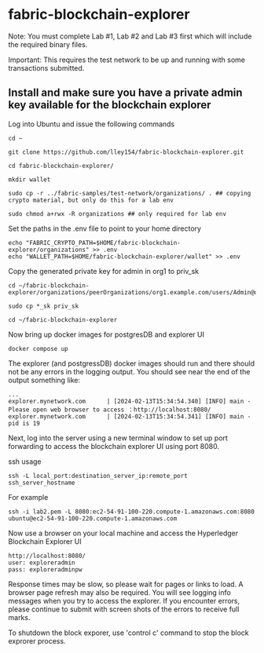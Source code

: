 # fabric-blockchain-explorer
Note: You must complete Lab #1, Lab #2 and Lab #3 first which will include the required binary files.

Important: This requires the test network to be up and running with some transactions submitted.

## Install and make sure you have a private admin key available for the blockchain explorer

Log into Ubuntu and issue the following commands
```
cd ~
```
```
git clone https://github.com/lley154/fabric-blockchain-explorer.git
```
```
cd fabric-blockchain-explorer/
```
```
mkdir wallet
```
```
sudo cp -r ../fabric-samples/test-network/organizations/ . ## copying crypto material, but only do this for a lab env
```
```
sudo chmod a+rwx -R organizations ## only required for lab env
```
Set the paths in the .env file to point to your home directory
```
echo "FABRIC_CRYPTO_PATH=$HOME/fabric-blockchain-explorer/organizations" >> .env
echo "WALLET_PATH=$HOME/fabric-blockchain-explorer/wallet" >> .env  
```
Copy the generated private key for admin in org1 to priv_sk

```
cd ~/fabric-blockchain-explorer/organizations/peerOrganizations/org1.example.com/users/Admin@org1.example.com/msp/keystore/
```
```
sudo cp *_sk priv_sk
```
```
cd ~/fabric-blockchain-explorer
```
Now bring up docker images for postgresDB and explorer UI
```
docker compose up
```
The explorer (and postgressDB) docker images should run and there should not be any errors in the logging output.  You should see near the end of the output something like:
```
...
explorer.mynetwork.com      | [2024-02-13T15:34:54.340] [INFO] main - Please open web browser to access ：http://localhost:8080/
explorer.mynetwork.com      | [2024-02-13T15:34:54.341] [INFO] main - pid is 19
```


Next, log into the server using a new terminal window to set up port forwarding to access the blockchain explorer UI using port 8080.

ssh usage
```
ssh -L local_port:destination_server_ip:remote_port ssh_server_hostname
```
For example
```
ssh -i lab2.pem -L 8080:ec2-54-91-100-220.compute-1.amazonaws.com:8080 ubuntu@ec2-54-91-100-220.compute-1.amazonaws.com
```
Now use a browser on your local machine and access the Hyperledger Blockchain Explorer UI
```
http://localhost:8080/
user: exploreradmin
pass: exploreradminpw
```

Response times may be slow, so please wait for pages or links to load. A browser page refresh may also be required. You will see logging info messages when you try to access the explorer. If you encounter errors, please continue to submit with screen shots of the errors to receive full marks.

To shutdown the block exporer, use 'control c' command to stop the block exprorer process.



